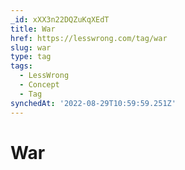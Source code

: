 ```yaml
---
_id: xXX3n22DQZuKqXEdT
title: War
href: https://lesswrong.com/tag/war
slug: war
type: tag
tags:
  - LessWrong
  - Concept
  - Tag
synchedAt: '2022-08-29T10:59:59.251Z'
---
```


# War
